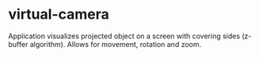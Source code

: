 # virtual-camera

Application visualizes projected object on a screen with covering sides (z-buffer algorithm). Allows for movement, rotation and zoom.

